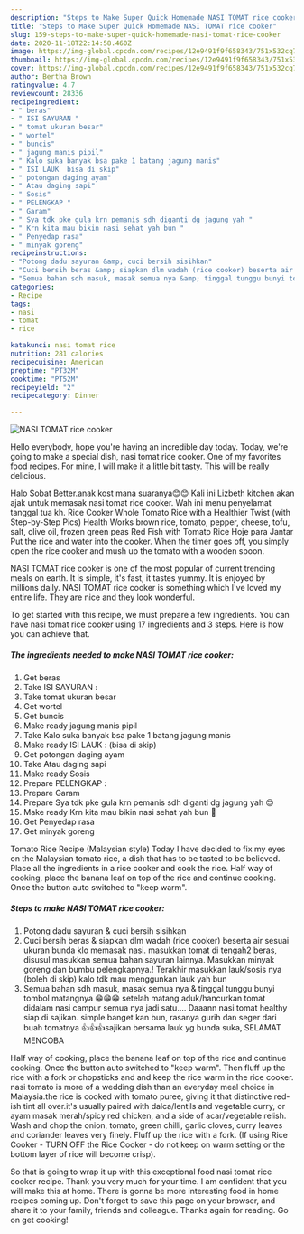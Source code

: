```yaml
---
description: "Steps to Make Super Quick Homemade NASI TOMAT rice cooker"
title: "Steps to Make Super Quick Homemade NASI TOMAT rice cooker"
slug: 159-steps-to-make-super-quick-homemade-nasi-tomat-rice-cooker
date: 2020-11-18T22:14:58.460Z
image: https://img-global.cpcdn.com/recipes/12e9491f9f658343/751x532cq70/nasi-tomat-rice-cooker-foto-resep-utama.jpg
thumbnail: https://img-global.cpcdn.com/recipes/12e9491f9f658343/751x532cq70/nasi-tomat-rice-cooker-foto-resep-utama.jpg
cover: https://img-global.cpcdn.com/recipes/12e9491f9f658343/751x532cq70/nasi-tomat-rice-cooker-foto-resep-utama.jpg
author: Bertha Brown
ratingvalue: 4.7
reviewcount: 28336
recipeingredient:
- " beras"
- " ISI SAYURAN "
- " tomat ukuran besar"
- " wortel"
- " buncis"
- " jagung manis pipil"
- " Kalo suka banyak bsa pake 1 batang jagung manis"
- " ISI LAUK  bisa di skip"
- " potongan daging ayam"
- " Atau daging sapi"
- " Sosis"
- " PELENGKAP "
- " Garam"
- " Sya tdk pke gula krn pemanis sdh diganti dg jagung yah "
- " Krn kita mau bikin nasi sehat yah bun "
- " Penyedap rasa"
- " minyak goreng"
recipeinstructions:
- "Potong dadu sayuran &amp; cuci bersih sisihkan"
- "Cuci bersih beras &amp; siapkan dlm wadah (rice cooker) beserta air sesuai ukuran bunda klo memasak nasi. masukkan tomat di tengah2 beras, disusul masukkan semua bahan sayuran lainnya. Masukkan minyak goreng dan bumbu pelengkapnya.! Terakhir masukkan lauk/sosis nya (boleh di skip) kalo tdk mau menggunkan lauk yah bun"
- "Semua bahan sdh masuk, masak semua nya &amp; tinggal tunggu bunyi tombol matangnya 😁😁😁 setelah matang aduk/hancurkan tomat didalam nasi campur semua nya jadi satu.... Daaann nasi tomat healthy siap di sajikan. simple banget kan bun, rasanya gurih dan seger dari buah tomatnya 👍👍👍sajikan bersama lauk yg bunda suka, SELAMAT MENCOBA"
categories:
- Recipe
tags:
- nasi
- tomat
- rice

katakunci: nasi tomat rice 
nutrition: 281 calories
recipecuisine: American
preptime: "PT32M"
cooktime: "PT52M"
recipeyield: "2"
recipecategory: Dinner

---
```



![NASI TOMAT rice cooker](https://img-global.cpcdn.com/recipes/12e9491f9f658343/751x532cq70/nasi-tomat-rice-cooker-foto-resep-utama.jpg)

Hello everybody, hope you're having an incredible day today. Today, we're going to make a special dish, nasi tomat rice cooker. One of my favorites food recipes. For mine, I will make it a little bit tasty. This will be really delicious.

Halo Sobat Better.anak kost mana suaranya😊😊 Kali ini Lizbeth kitchen akan ajak untuk memasak nasi tomat rice cooker. Wah ini menu penyelamat tanggal tua kh. Rice Cooker Whole Tomato Rice with a Healthier Twist (with Step-by-Step Pics) Health Works brown rice, tomato, pepper, cheese, tofu, salt, olive oil, frozen green peas Red Fish with Tomato Rice Hoje para Jantar Put the rice and water into the cooker. When the timer goes off, you simply open the rice cooker and mush up the tomato with a wooden spoon.

NASI TOMAT rice cooker is one of the most popular of current trending meals on earth. It is simple, it's fast, it tastes yummy. It is enjoyed by millions daily. NASI TOMAT rice cooker is something which I've loved my entire life. They are nice and they look wonderful.


To get started with this recipe, we must prepare a few ingredients. You can have nasi tomat rice cooker using 17 ingredients and 3 steps. Here is how you can achieve that.

<!--inarticleads1-->

##### The ingredients needed to make NASI TOMAT rice cooker:

1. Get  beras
1. Take  ISI SAYURAN :
1. Take  tomat ukuran besar
1. Get  wortel
1. Get  buncis
1. Make ready  jagung manis pipil
1. Take  Kalo suka banyak bsa pake 1 batang jagung manis
1. Make ready  ISI LAUK : (bisa di skip)
1. Get  potongan daging ayam
1. Take  Atau daging sapi
1. Make ready  Sosis
1. Prepare  PELENGKAP :
1. Prepare  Garam
1. Prepare  Sya tdk pke gula krn pemanis sdh diganti dg jagung yah 😍
1. Make ready  Krn kita mau bikin nasi sehat yah bun 🤗
1. Get  Penyedap rasa
1. Get  minyak goreng


Tomato Rice Recipe (Malaysian style) Today I have decided to fix my eyes on the Malaysian tomato rice, a dish that has to be tasted to be believed. Place all the ingredients in a rice cooker and cook the rice. Half way of cooking, place the banana leaf on top of the rice and continue cooking. Once the button auto switched to &#34;keep warm&#34;. 

<!--inarticleads2-->

##### Steps to make NASI TOMAT rice cooker:

1. Potong dadu sayuran &amp; cuci bersih sisihkan
1. Cuci bersih beras &amp; siapkan dlm wadah (rice cooker) beserta air sesuai ukuran bunda klo memasak nasi. masukkan tomat di tengah2 beras, disusul masukkan semua bahan sayuran lainnya. Masukkan minyak goreng dan bumbu pelengkapnya.! Terakhir masukkan lauk/sosis nya (boleh di skip) kalo tdk mau menggunkan lauk yah bun
1. Semua bahan sdh masuk, masak semua nya &amp; tinggal tunggu bunyi tombol matangnya 😁😁😁 setelah matang aduk/hancurkan tomat didalam nasi campur semua nya jadi satu.... Daaann nasi tomat healthy siap di sajikan. simple banget kan bun, rasanya gurih dan seger dari buah tomatnya 👍👍👍sajikan bersama lauk yg bunda suka, SELAMAT MENCOBA


Half way of cooking, place the banana leaf on top of the rice and continue cooking. Once the button auto switched to &#34;keep warm&#34;. Then fluff up the rice with a fork or chopsticks and and keep the rice warm in the rice cooker. nasi tomato is more of a wedding dish than an everyday meal choice in Malaysia.the rice is cooked with tomato puree, giving it that distinctive red-ish tint all over.it&#39;s usually paired with dalca/lentils and vegetable curry, or ayam masak merah/spicy red chicken, and a side of acar/vegetable relish. Wash and chop the onion, tomato, green chilli, garlic cloves, curry leaves and coriander leaves very finely. Fluff up the rice with a fork. (If using Rice Cooker - TURN OFF the Rice Cooker - do not keep on warm setting or the bottom layer of rice will become crisp). 

So that is going to wrap it up with this exceptional food nasi tomat rice cooker recipe. Thank you very much for your time. I am confident that you will make this at home. There is gonna be more interesting food in home recipes coming up. Don't forget to save this page on your browser, and share it to your family, friends and colleague. Thanks again for reading. Go on get cooking!
